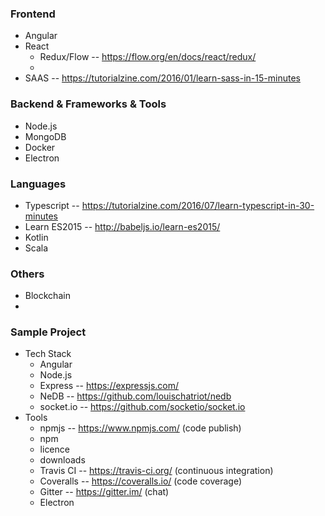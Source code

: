 ### Frontend

- Angular
- React
  - Redux/Flow -- https://flow.org/en/docs/react/redux/
  - 
- SAAS -- https://tutorialzine.com/2016/01/learn-sass-in-15-minutes

### Backend & Frameworks & Tools

- Node.js
- MongoDB
- Docker
- Electron

### Languages

- Typescript -- https://tutorialzine.com/2016/07/learn-typescript-in-30-minutes
- Learn ES2015 -- http://babeljs.io/learn-es2015/
- Kotlin
- Scala

### Others

- Blockchain
-

### Sample Project

- Tech Stack
  - Angular
  - Node.js
  - Express -- https://expressjs.com/
  - NeDB -- https://github.com/louischatriot/nedb
  - socket.io -- https://github.com/socketio/socket.io
- Tools
  - npmjs -- https://www.npmjs.com/ (code publish)
  - npm
  - licence
  - downloads
  - Travis CI -- https://travis-ci.org/ (continuous integration)
  - Coveralls -- https://coveralls.io/ (code coverage)
  - Gitter -- https://gitter.im/ (chat)
  - Electron
